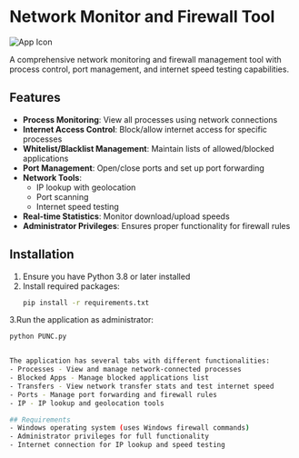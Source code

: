 # Network Monitor and Firewall Tool

![App Icon](icon.ico)

A comprehensive network monitoring and firewall management tool with process control, port management, and internet speed testing capabilities.

## Features

- **Process Monitoring**: View all processes using network connections
- **Internet Access Control**: Block/allow internet access for specific processes
- **Whitelist/Blacklist Management**: Maintain lists of allowed/blocked applications
- **Port Management**: Open/close ports and set up port forwarding
- **Network Tools**: 
  - IP lookup with geolocation
  - Port scanning
  - Internet speed testing
- **Real-time Statistics**: Monitor download/upload speeds
- **Administrator Privileges**: Ensures proper functionality for firewall rules

## Installation

1. Ensure you have Python 3.8 or later installed
2. Install required packages:
   ```bash
   pip install -r requirements.txt

3.Run the application as administrator:
   ```bash
   python PUNC.py


The application has several tabs with different functionalities:
- Processes - View and manage network-connected processes
- Blocked Apps - Manage blocked applications list
- Transfers - View network transfer stats and test internet speed
- Ports - Manage port forwarding and firewall rules
- IP - IP lookup and geolocation tools

## Requirements
- Windows operating system (uses Windows firewall commands)
- Administrator privileges for full functionality
- Internet connection for IP lookup and speed testing
	

